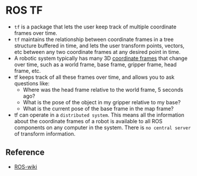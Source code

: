 # ROS TF
  - `tf` is a package that lets the user keep track of multiple coordinate frames over time.
  - `tf` maintains the relationship between coordinate frames in a tree structure buffered in time, and lets the user transform points, vectors, etc between any two coordinate frames at any desired point in time.
  - A robotic system typically has many 3D [coordinate frames](http://wiki.ros.org/geometry/CoordinateFrameConventions) that change over time, such as a world frame, base frame, gripper frame, head frame, etc.
  - tf keeps track of all these frames over time, and allows you to ask questions like:
    - Where was the head frame relative to the world frame, 5 seconds ago?
    - What is the pose of the object in my gripper relative to my base?
    - What is the current pose of the base frame in the map frame?
   - tf can operate in a `distributed system`. This means all the information about the coordinate frames of a robot is available to all ROS components on any computer in the system. There is `no central server` of transform information.

## Reference
   - [ROS-wiki](http://wiki.ros.org/tf)